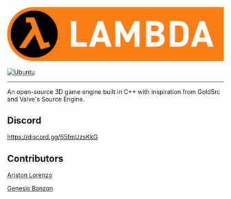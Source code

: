 <img src="lambda-fulllogo.png">

<br>

[![Ubuntu](https://github.com/4tl0renz0/lambda-engine/actions/workflows/ubuntu.yml/badge.svg)](https://github.com/4tl0renz0/lambda-engine/actions/workflows/ubuntu.yml)

---

An open-source 3D game engine built in C++ with
inspiration from GoldSrc and Valve's Source Engine.

## Discord
https://discord.gg/65fmUzsKkG

## Contributors
<a href="https://github.com/4tl0renz0"> Ariston Lorenzo</a>

<a href="https://github.com/Myst330"> Genesis Banzon </a>



